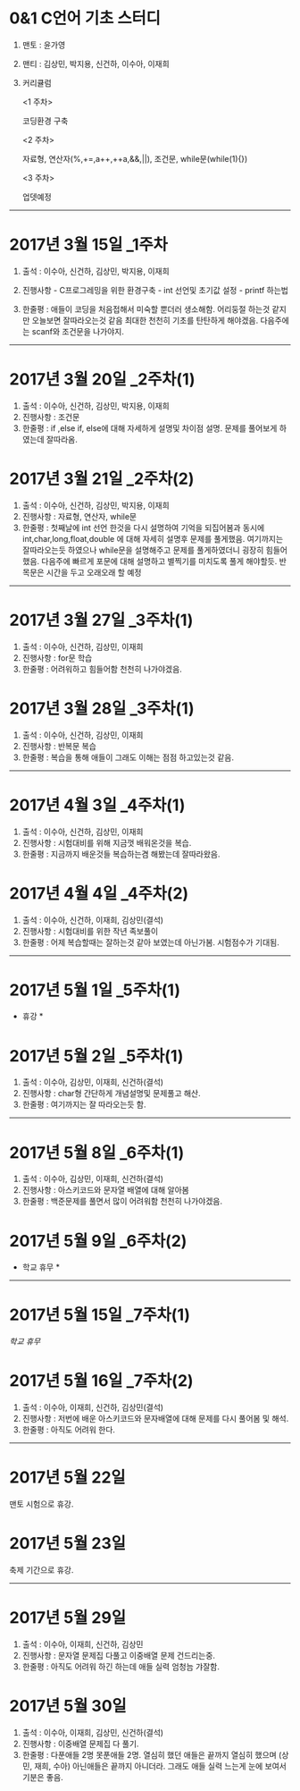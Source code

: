 # 0&1 C언어 기초 스터디 #

1. 맨토 : 윤가영

2. 맨티 : 김상민, 박지용, 신건하, 이수아, 이재희

3. 커리큘럼

   <1 주차> 
   	
   	코딩환경 구축

   <2 주차>

    자료형, 연산자(%,+=,a++,++a,&&,||), 조건문, while문(while(1){})

   <3 주차> 

    업뎃예정

--------------------------------------------------------------------------------

# 2017년 3월 15일 _1주차 #

1. 출석		: 이수아, 신건하, 김상민, 박지용, 이재희

2. 진행사항	- C프로그레밍을 위한 환경구축
			- int 선언및 초기값 설정
			- printf 하는법
3. 한줄평		: 애들이 코딩을 처음접해서 미숙할 뿐더러 생소해함. 어리둥절 하는것 같지만 오늘보면		 			  잘따라오는것 같음 최대한 천천히 기초를 탄탄하게 해야겠음. 다음주에는 scanf와 조건문을				  나가야지.
--------------------------------------------------------------------------------

# 2017년 3월 20일 _2주차(1) #

1. 출석		: 이수아, 신건하, 김상민, 박지용, 이재희
2. 진행사항	: 조건문
3. 한줄평		: if ,else if, else에 대해 자세하게 설명및 차이점 설명. 문제를 풀어보게 하였는데 				  잘따라옴. 

# 2017년 3월 21일 _2주차(2) #

1. 출석		: 이수아, 신건하, 김상민, 박지용, 이재희
2. 진행사항	: 자료형, 연산자, while문
3. 한줄평		: 첫째날에 int 선언 한것을 다시 설명하여 기억을 되집어봄과 동시에 								  int,char,long,float,double 에 대해 자세히 설명후 문제를 풀게했음. 여기까지는 				  잘따라오는듯 하였으나 while문을 설명해주고 문제를 풀게하였더니 굉장히 힘들어 					  했음. 다음주에 빠르게 포문에 대해 설명하고 별찍기를 미치도록 풀게 해야할듯. 반목문은 				  시간을 두고 오래오래 할 예정 

--------------------------------------------------------------------------------

# 2017년 3월 27일 _3주차(1) #

1. 출석		: 이수아, 신건하, 김상민, 이재희
2. 진행사항	: for문 학습
3. 한줄평		: 어려워하고 힘들어함 천천히 나가야겠음.

# 2017년 3월 28일 _3주차(1) #

1. 출석		: 이수아, 신건하, 김상민, 이재희
2. 진행사항	: 반복문 복습 	
3. 한줄평		: 복습을 통해 애들이 그래도 이해는 점점 하고있는것 같음.

--------------------------------------------------------------------------------

# 2017년 4월 3일 _4주차(1) #

1. 출석		: 이수아, 신건하, 김상민, 이재희
2. 진행사항	: 시험대비를 위해 지금껏 배워온것을 복습.
3. 한줄평		: 지금까지 배운것들 복습하는겸 해봤는데 잘따라왔음. 

# 2017년 4월 4일 _4주차(2) #

1. 출석		: 이수아, 신건하, 이재희, 김상민(결석)
2. 진행사항	: 시험대비를 위한 작년 족보풀이 
3. 한줄평		: 어제 복습할때는 잘하는것 같아 보였는데 아닌가봄. 시험점수가 기대됨.

--------------------------------------------------------------------------------

# 2017년 5월 1일 _5주차(1) #

* 휴강 *

# 2017년 5월 2일 _5주차(1) #

1. 출석		: 이수아, 김상민, 이재희, 신건하(결석)
2. 진행사항	: char형 간단하게 개념설명및 문제풀고 해산.
3. 한줄평		: 여기까지는 잘 따라오는듯 함.

--------------------------------------------------------------------------------

# 2017년 5월 8일 _6주차(1) #

1. 출석		: 이수아, 김상민, 이재희, 신건하(결석)
2. 진행사항	: 아스키코드와 문자열 배열에 대해 알아봄
3. 한줄평		: 백준문제를 풀면서 많이 어려워함 천천히 나가야겠음. 

# 2017년 5월 9일 _6주차(2) #

* 학교 휴무 *

--------------------------------------------------------------------------------

# 2017년 5월 15일 _7주차(1) #

*학교 휴무*

# 2017년 5월 16일 _7주차(2) #

1. 출석		: 이수아, 이재희, 신건하, 김상민(결석)
2. 진행사항	: 저번에 배운 아스키코드와 문자배열에 대해 문제를 다시 풀어봄 및 해석.
3. 한줄평		: 아직도 어려워 한다.

--------------------------------------------------------------------------------

# 2017년 5월 22일 #

맨토 시험으로 휴강.

# 2017년 5월 23일 #

축제 기간으로 휴강.

--------------------------------------------------------------------------------

# 2017년 5월 29일 #

1. 출석		: 이수아, 이재희, 신건하, 김상민
2. 진행사항	: 문자열 문제집 다풀고 이중배열 문제 건드리는중.
3. 한줄평		: 아직도 어려워 하긴 하는데 애들 실력 엄청늠 갸잘함.  

# 2017년 5월 30일 #

1. 출석		: 이수아, 이재희, 김상민, 신건하(결석)
2. 진행사항	: 이중배열 문제집 다 풀기.
3. 한줄평		: 다푼애들 2명 못푼애들 2명. 열심히 했던 애들은 끝까지 열심히 했으며 (상민, 재희, 수아) 아닌애들은 끝까지 아니더라. 그래도 애들 실력 느는게 눈에 보여서 기분은 좋음.
